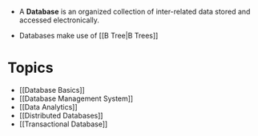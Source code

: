 * A **Database** is an organized collection of inter-related data stored and accessed electronically.

* Databases make use of [[B Tree|B Trees]]
# Topics 
* [[Database Basics]]
* [[Database Management System]]
* [[Data Analytics]]
* [[Distributed Databases]]
* [[Transactional Database]]